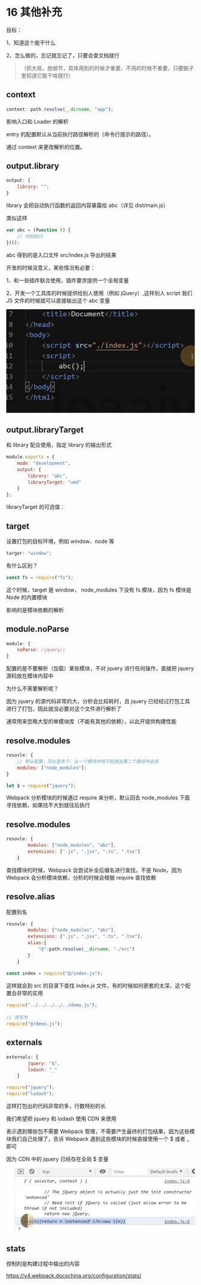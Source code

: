 # 16 其他补充

目标：

1、知道这个能干什么

2、怎么做的，忘记就忘记了，只要会查文档就行

> （抓大局，放细节，具体用到的时候才重要，不用的时候不重要，只要脑子里知道它能干啥就行）

## context

```js
context: path.resolve(__dirname, "app");
```

影响入口和 Loader 的解析

entry 的配置默认从当前执行路径解析的（命令行提示的路径）。

通过 context 来更改解析的位置。

## output.library

```js
output: {
    library: "";
}
```

library 会把自动执行函数的返回内容暴露给 abc（详见 dist/main.js）

类似这样

```js
var abc = (function () {
    // 代码执行
})();
```

abc 得到的是入口文件 src/index.js 导出的结果

开发的时候没意义，某些情况有必要：

1、和一些插件联合使用，插件要求提供一个全局变量

2、开发一个工具库的时候提供给别人使用（例如 jQuery）,这样别人 script 我们 JS 文件的时候就可以直接输出这个 abc 变量

![](../README_files/Xnip2023-09-12_15-01-20.jpg)

## output.libraryTarget

和 library 配合使用，指定 library 的输出形式

```js
module.exports = {
    mode: "development",
    output: {
        library: "abc",
        libraryTarget: "umd"
    }
};
```

libraryTarget 的可选值：

## target

设置打包的目标环境，例如 window、node 等

```js
targer: "window";
```

有什么区别？

```js
const fs = require("fs");
```

这个时候，target 是 window， node_modules 下没有 fs 模块，因为 fs 模块是 Node 的内置模块

影响的是模块依赖的解析

## module.noParse

```js
module: {
    noParse: /jquery/;
}
```

配置的是不要解析（加载）某些模块，不对 jquery 进行任何操作，直接把 jquery 源码放在模块内容中

为什么不需要解析呢？

因为 jquery 的源代码非常的大，分析会比较耗时，且 jquery 已经经过打包工具进行了打包，因此就没必要对这个文件进行解析了

通常用来忽略大型的单模块库（不能有其他的依赖），以此开提供构建性能

## resolve.modules

```js
resovle: {
    // 默认配置，可以是多个，从一个模块中找不到就去第二个路径中去找
    modules: ["node_modules"];
}
```

```js
let $ = require("jquery");
```

Webpack 分析模块的时候通过 require 来分析，默认回去 node_modules 下面寻找依赖，如果找不大到就往后执行

## resolve.modules

```js
resovle: {
        modules: ["node_modules", "abc"],
        extensions: [".js", ".jsx", ".ts", ".tsx"]
    }
```

查找模块的时候，Webpack 会尝试补全后缀名进行查找，不是 Node，因为 Webpack 会分析模块依赖，分析的时候会根据 require 查找依赖

## resolve.alias

配置别名

```js
resovle: {
        modules: ["node_modules", "abc"],
        extensions: [".js", ".jsx", ".ts", ".tsx"],
        alias:{
            "@":path.resolve(__dirname, "./src")
        }
    }
```

```js
const index = require("@/index.js");
```

这样就会到 src 的目录下查找 index.js 文件，有的时候如何嵌套的太深，这个配置会非常的实用

```js
require("../../../../../demo.js");

// 改写为
require("@/demo.js");
```

## externals

```js
externals: {
        jquery: "$",
        lodash: "_"
    }
```

```js
require("jquery");
require("lodash");
```

这样打包出的代码非常的多，行数特别的长

我们希望把 jquery 和 lodash 使用 CDN 来使用

表示遇到哪些包不需要 Webpack 管理，不需要产生最终的打包结果，因为这些模块我们自己处理了，告诉 Webpack 遇到这些模块的时候直接使用一个 $ 或者 _ 即可

因为 CDN 中的 jquery 已经存在全局 $ 变量

![](../README_files/Xnip2023-09-12_16-00-18.jpg)

## stats

控制的是构建过程中输出的内容

https://v4.webpack.docschina.org/configuration/stats/